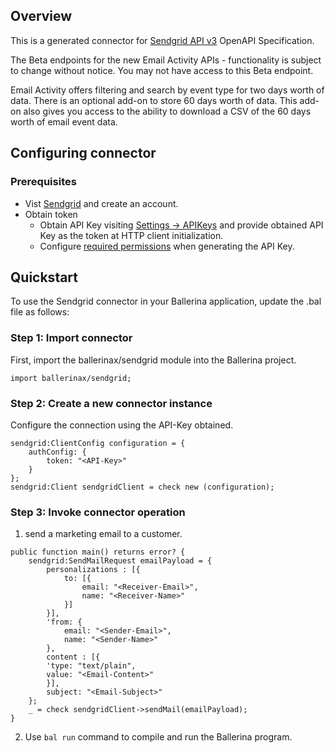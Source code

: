 ## Overview

This is a generated connector for [Sendgrid API v3](https://docs.sendgrid.com/api-reference/how-to-use-the-sendgrid-v3-api/) OpenAPI Specification. 

The Beta endpoints for the new Email Activity APIs - functionality is subject to change without notice. You may not have access to this Beta endpoint.

Email Activity offers filtering and search by event type for two days worth of data. There is an optional add-on to store 60 days worth of data. This add-on also gives you access to the ability to download a CSV of the 60 days worth of email event data.

## Configuring connector

### Prerequisites
* Vist [Sendgrid](https://sendgrid.com/) and create an account. 
* Obtain token
    - Obtain API Key visiting [Settings -> APIKeys](https://app.sendgrid.com/settings/api_keys) and provide obtained API Key as the token at HTTP client initialization. 
    - Configure [required permissions](https://docs.sendgrid.com/ui/account-and-settings/api-keys) when generating the API Key.

## Quickstart

To use the Sendgrid connector in your Ballerina application, update the .bal file as follows:

### Step 1: Import connector
First, import the ballerinax/sendgrid module into the Ballerina project.

```ballerina
import ballerinax/sendgrid;
```

### Step 2: Create a new connector instance
Configure the connection using the API-Key obtained. 

```ballerina
sendgrid:ClientConfig configuration = {
    authConfig: {
        token: "<API-Key>"
    }
};
sendgrid:Client sendgridClient = check new (configuration);
```

### Step 3: Invoke connector operation
1. send a marketing email to a customer. 

```ballerina
public function main() returns error? {
    sendgrid:SendMailRequest emailPayload = {
        personalizations : [{
            to: [{
                email: "<Receiver-Email>",
                name: "<Receiver-Name>"
            }]
        }],
        'from: {
            email: "<Sender-Email>",
            name: "<Sender-Name>"
        },
        content : [{
        'type: "text/plain",
        value: "<Email-Content>"
        }],
        subject: "<Email-Subject>"
    };
    _ = check sendgridClient->sendMail(emailPayload);
}
```
2. Use `bal run` command to compile and run the Ballerina program.
